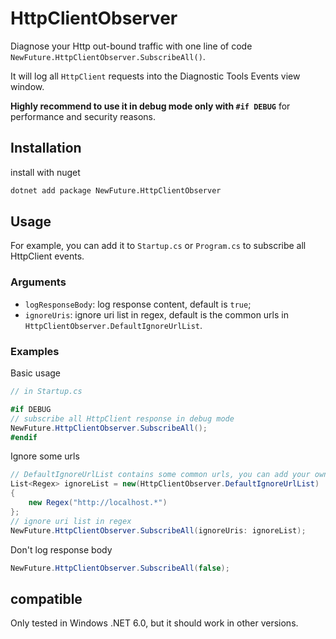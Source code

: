 # HttpClientObserver

Diagnose your Http out-bound traffic with one line of code `NewFuture.HttpClientObserver.SubscribeAll()`.

It will log all `HttpClient` requests into the Diagnostic Tools Events view window.

**Highly recommend to use it in debug mode only with `#if DEBUG`** for performance and security reasons.

## Installation

install with nuget

```bash
dotnet add package NewFuture.HttpClientObserver
```

## Usage

For example, you can add it to `Startup.cs` or `Program.cs` to subscribe all HttpClient events.

### Arguments

-   `logResponseBody`: log response content, default is `true`;
-   `ignoreUris`: ignore uri list in regex, default is the common urls in `HttpClientObserver.DefaultIgnoreUrlList`.

### Examples

Basic usage

```csharp
// in Startup.cs

#if DEBUG
// subscribe all HttpClient response in debug mode
NewFuture.HttpClientObserver.SubscribeAll();
#endif
```

Ignore some urls

```csharp
// DefaultIgnoreUrlList contains some common urls, you can add your own
List<Regex> ignoreList = new(HttpClientObserver.DefaultIgnoreUrlList)
{
    new Regex("http://localhost.*")
};
// ignore uri list in regex
NewFuture.HttpClientObserver.SubscribeAll(ignoreUris: ignoreList);
```

Don't log response body

```csharp
NewFuture.HttpClientObserver.SubscribeAll(false);
```

## compatible

Only tested in Windows .NET 6.0, but it should work in other versions.
